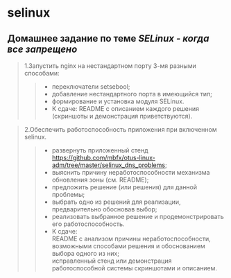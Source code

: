 # selinux
## Домашнее задание по теме _SELinux - когда все запрещено_

>1.Запустить nginx на нестандартном порту 3-мя разными способами:  
>> * переключатели setsebool;  
>> * добавление нестандартного порта в имеющийся тип;  
>> * формирование и установка модуля SELinux.  
>> * К сдаче:
README с описанием каждого решения (скриншоты и демонстрация приветствуются).  


>2.Обеспечить работоспособность приложения при включенном selinux.  
>> * развернуть приложенный стенд https://github.com/mbfx/otus-linux-adm/tree/master/selinux_dns_problems;
>> * выяснить причину неработоспособности механизма обновления зоны (см. README);
>> * предложить решение (или решения) для данной проблемы;
>> * выбрать одно из решений для реализации, предварительно обосновав выбор;
>> * реализовать выбранное решение и продемонстрировать его работоспособность.
>> * К сдаче:  
README с анализом причины неработоспособности, возможными способами решения и обоснованием выбора одного из них;  
исправленный стенд или демонстрация работоспособной системы скриншотами и описанием.
